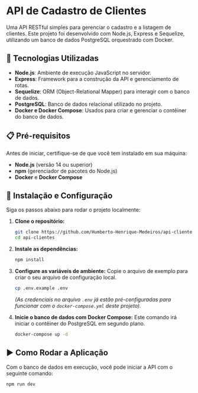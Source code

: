 # API de Cadastro de Clientes

Uma API RESTful simples para gerenciar o cadastro e a listagem de clientes. Este projeto foi desenvolvido com Node.js, Express e Sequelize, utilizando um banco de dados PostgreSQL orquestrado com Docker.

## 🚀 Tecnologias Utilizadas

* **Node.js**: Ambiente de execução JavaScript no servidor.
* **Express**: Framework para a construção da API e gerenciamento de rotas.
* **Sequelize**: ORM (Object-Relational Mapper) para interagir com o banco de dados.
* **PostgreSQL**: Banco de dados relacional utilizado no projeto.
* **Docker e Docker Compose**: Usados para criar e gerenciar o contêiner do banco de dados.

## 📋 Pré-requisitos

Antes de iniciar, certifique-se de que você tem instalado em sua máquina:

* **Node.js** (versão 14 ou superior)
* **npm** (gerenciador de pacotes do Node.js)
* **Docker** e **Docker Compose**

## 🔧 Instalação e Configuração

Siga os passos abaixo para rodar o projeto localmente:

1.  **Clone o repositório:**
    ```bash
    git clone https://github.com/Humberto-Henrique-Medeiros/api-clientes.git
    cd api-clientes
    ```

2.  **Instale as dependências:**
    ```bash
    npm install
    ```

3.  **Configure as variáveis de ambiente:**
    Copie o arquivo de exemplo para criar o seu arquivo de configuração local.
    ```bash
    cp .env.example .env
    ```
    *(As credenciais no arquivo `.env` já estão pré-configuradas para funcionar com o `docker-compose.yml` deste projeto).*

4.  **Inicie o banco de dados com Docker Compose:**
    Este comando irá iniciar o contêiner do PostgreSQL em segundo plano.
    ```bash
    docker-compose up -d
    ```

## ▶️ Como Rodar a Aplicação

Com o banco de dados em execução, você pode iniciar a API com o seguinte comando:

```bash
npm run dev